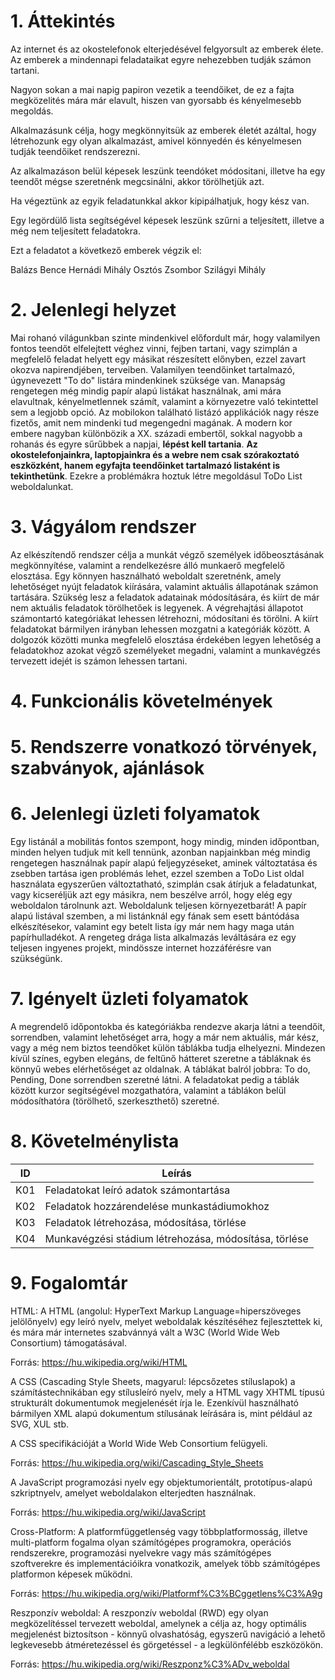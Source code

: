 1\. Áttekintés
==============
Az internet és az okostelefonok elterjedésével felgyorsult az emberek élete. Az emberek a mindennapi feladataikat egyre nehezebben tudják számon tartani.

Nagyon sokan a mai napig papiron vezetik a teendőiket, de ez a fajta megközelités mára már elavult, hiszen van gyorsabb és kényelmesebb megoldás.

Alkalmazásunk célja, hogy megkönnyitsük az emberek életét azáltal, hogy létrehozunk egy olyan alkalmazást, amivel könnyedén és kényelmesen tudják teendőiket rendszerezni.

Az alkalmazáson belül képesek leszünk teendóket módositani, illetve ha egy teendőt mégse szeretnénk megcsinálni, akkor törölhetjük azt.

Ha végeztünk az egyik feladatunkkal akkor kipipálhatjuk, hogy kész van.

Egy legördülő lista segítségével képesek leszünk szűrni a teljesített, illetve a még nem teljesített feladatokra.

Ezt a feladatot a következő emberek végzik el:

Balázs Bence
Hernádi Mihály
Osztós Zsombor
Szilágyi Mihály


2\. Jelenlegi helyzet
=====================
Mai rohanó világunkban szinte mindenkivel előfordult már, hogy valamilyen fontos teendőt elfelejtett véghez vinni, fejben tartani, vagy szimplán a megfelelő feladat helyett egy másikat részesített előnyben, ezzel zavart okozva napirendjében, terveiben. Valamilyen teendőinket tartalmazó, úgynevezett "To do" listára mindenkinek szüksége van. 
Manapság rengetegen még mindig papír alapú listákat használnak, ami mára elavultnak, kényelmetlennek számít, valamint a környezetre való tekintettel sem a legjobb opció. 
Az mobilokon található listázó applikációk nagy része fizetős, amit nem mindenki tud megengedni magának. A modern kor embere nagyban különbözik a XX. századi embertől, sokkal nagyobb a rohanás és egyre sűrűbbek a napjai, **lépést kell tartania**. **Az okostelefonjainkra, laptopjainkra és a webre nem csak szórakoztató eszközként, hanem egyfajta teendőinket tartalmazó listaként is tekinthetünk**. Ezekre a problémákra hoztuk létre megoldásul ToDo List weboldalunkat.



3\. Vágyálom rendszer
=====================

Az elkészítendő rendszer célja a munkát végző személyek időbeosztásának megkönnyítése, valamint a rendelkezésre álló munkaerő megfelelő elosztása. 
Egy könnyen használható weboldalt szeretnénk, amely lehetőséget nyújt feladatok kiírására, valamint aktuális állapotának számon tartására.
Szükség lesz a feladatok adatainak módosítására, és kiírt de már nem aktuális feladatok törölhetőek is legyenek.
A végrehajtási állapotot számontartó kategóriákat lehessen létrehozni, módosítani és törölni.
A kiírt feladatokat bármilyen irányban lehessen mozgatni a kategóriák között.
A dolgozók közötti munka megfelelő elosztása érdekében legyen lehetőség a feladatokhoz azokat végző személyeket megadni, valamint a munkavégzés tervezett idejét is számon lehessen tartani.


4\. Funkcionális követelmények
==============================
   


5\. Rendszerre vonatkozó törvények, szabványok, ajánlások
======================
   


6\. Jelenlegi üzleti folyamatok
===============================
Egy listánál a mobilitás fontos szempont, hogy mindig, minden időpontban, minden helyen tudjuk mit kell tennünk, azonban napjainkban még mindig rengetegen használnak papír alapú feljegyzéseket, aminek változtatása és zsebben tartása igen problémás lehet, ezzel szemben a ToDo List oldal használata egyszerűen változtatható, szimplán csak átírjuk a feladatunkat, vagy kicseréljük azt egy másikra, nem beszélve arról, hogy elég egy weboldalon tárolnunk azt.
Weboldalunk teljesen környezetbarát! A papír alapú listával szemben, a mi listánknál egy fának sem esett bántódása elkészítésekor, valamint egy betelt lista így már nem hagy maga után papírhulladékot.
A rengeteg drága lista alkalmazás leváltására ez egy teljesen ingyenes projekt, mindössze internet hozzáférésre van szükségünk.

   
7\. Igényelt üzleti folyamatok
==============================
A megrendelő időpontokba és kategóriákba rendezve akarja látni a teendőit, sorrendben, valamint lehetőséget arra, hogy a már nem aktuális, már kész, vagy a még nem biztos teendőket külön táblákba tudja elhelyezni. Mindezen kívül színes, egyben elegáns, de feltűnő hátteret szeretne a tábláknak és könnyű webes elérhetőséget az oldalnak. A táblákat balról jobbra: To do, Pending, Done sorrendben szeretné látni.
A feladatokat pedig a táblák között kurzor segítségével mozgathatóra, valamint a táblákon belül módosíthatóra (törölhető, szerkeszthető) szeretné.  


8\. Követelménylista
====================

| ID | Leírás |
|----| ------ |
|K01| Feladatokat leíró adatok számontartása|
|K02| Feladatok hozzárendelése munkastádiumokhoz|
|K03| Feladatok létrehozása, módosítása, törlése|
|K04| Munkavégzési stádium létrehozása, módosítása, törlése|
   

9\.  Fogalomtár
===============

HTML: A HTML (angolul: HyperText Markup Language=hiperszöveges jelölőnyelv) egy leíró nyelv, melyet weboldalak készítéséhez fejlesztettek ki, és mára már internetes szabvánnyá vált a W3C (World Wide Web Consortium) támogatásával.

Forrás: https://hu.wikipedia.org/wiki/HTML

A CSS (Cascading Style Sheets, magyarul: lépcsőzetes stíluslapok) a számítástechnikában egy stílusleíró nyelv, mely a HTML vagy XHTML típusú strukturált dokumentumok megjelenését írja le. Ezenkívül használható bármilyen XML alapú dokumentum stílusának leírására is, mint például az SVG, XUL stb.

A CSS specifikációját a World Wide Web Consortium felügyeli.

Forrás: https://hu.wikipedia.org/wiki/Cascading_Style_Sheets

A JavaScript programozási nyelv egy objektumorientált, prototípus-alapú szkriptnyelv, amelyet weboldalakon elterjedten használnak.

Forrás: https://hu.wikipedia.org/wiki/JavaScript

Cross-Platform: A platformfüggetlenség vagy többplatformosság, illetve multi-platform fogalma olyan számítógépes programokra, operációs rendszerekre, programozási nyelvekre vagy más számítógépes szoftverekre és implementációikra vonatkozik, amelyek több számítógépes platformon képesek működni.

Forrás: https://hu.wikipedia.org/wiki/Platformf%C3%BCggetlens%C3%A9g

Reszponzív weboldal: A reszponzív weboldal (RWD) egy olyan megközelítéssel tervezett weboldal, amelynek a célja az, hogy optimális megjelenést biztosítson - könnyű olvashatóság, egyszerű navigáció a lehető legkevesebb átméretezéssel és görgetéssel - a legkülönfélébb eszközökön.

Forrás: https://hu.wikipedia.org/wiki/Reszponz%C3%ADv_weboldal
